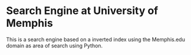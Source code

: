 # Search Engine at University of Memphis

This is a search engine based on a inverted index using the Memphis.edu domain as area of search using Python.
